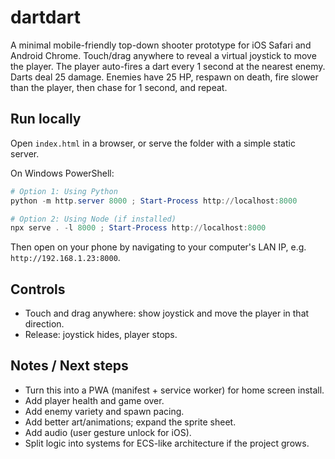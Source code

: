 # dartdart

A minimal mobile-friendly top-down shooter prototype for iOS Safari and Android Chrome. Touch/drag anywhere to reveal a virtual joystick to move the player. The player auto-fires a dart every 1 second at the nearest enemy. Darts deal 25 damage. Enemies have 25 HP, respawn on death, fire slower than the player, then chase for 1 second, and repeat.

## Run locally

Open `index.html` in a browser, or serve the folder with a simple static server.

On Windows PowerShell:

```powershell
# Option 1: Using Python
python -m http.server 8000 ; Start-Process http://localhost:8000

# Option 2: Using Node (if installed)
npx serve . -l 8000 ; Start-Process http://localhost:8000
```

Then open on your phone by navigating to your computer's LAN IP, e.g. `http://192.168.1.23:8000`.

## Controls

- Touch and drag anywhere: show joystick and move the player in that direction.
- Release: joystick hides, player stops.

## Notes / Next steps

- Turn this into a PWA (manifest + service worker) for home screen install.
- Add player health and game over.
- Add enemy variety and spawn pacing.
- Add better art/animations; expand the sprite sheet.
- Add audio (user gesture unlock for iOS).
- Split logic into systems for ECS-like architecture if the project grows.
